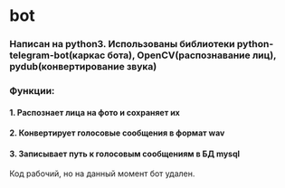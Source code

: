 # bot
### Написан на python3. Использованы библиотеки python-telegram-bot(каркас бота), OpenCV(распознавание лиц), pydub(конвертирование звука) 
### Функции:
#### 1. Распознает лица на фото и сохраняет их
#### 2. Конвертирует голосовые сообщения в формат wav
#### 3. Записывает путь к голосовым сообщениям в БД mysql

Код рабочий, но на данный момент бот удален.
